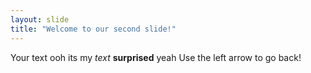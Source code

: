 ```yaml
---
layout: slide
title: "Welcome to our second slide!"
---
```

Your text ooh its my *text* **surprised** yeah
Use the left arrow to go back!
